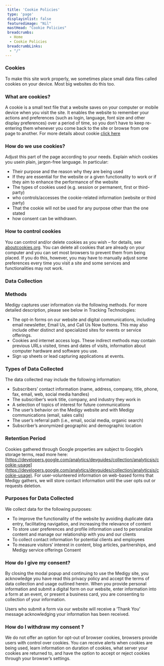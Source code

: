 ```yaml
--- 
 title: 'Cookie Policies'
 type: 'page' 
 displayinlist: false
 featuredimage: "Nil"
 mastHead: "Cookie Policies"
 breadcrumbs:
  - Home
  - Cookie Policies
 breadcrumbLinks:
  - "/"
---
```

<div class="entry-content entry-content-2 page-content">

<div class="row">

<div class="col-sm-12">

### Cookies

To make this site work properly, we sometimes place small data files called cookies on your device. Most big websites do this too.

### What are cookies?

A cookie is a small text file that a website saves on your computer or mobile device when you visit the site. It enables the website to remember your actions and preferences (such as login, language, font size and other display preferences) over a period of time, so you don’t have to keep re-entering them whenever you come back to the site or browse from one page to another. For more details about cookie [click here](https://en.wikipedia.org/wiki/HTTP_cookie)

### How do we use cookies?

Adjust this part of the page according to your needs. Explain which cookies you usein plain, jargon-free language. In particular:

*   Their purpose and the reason why they are being used
*   If they are essential for the website or a given functionality to work or if they aim to enhance the performance of the website
*   The types of cookies used (e.g. session or permanent, first or third-party)
*   who controls/accesses the cookie-related information (website or third party)
*   That the cookie will not be used for any purpose other than the one stated
*   how consent can be withdrawn.

### How to control cookies

You can control and/or delete cookies as you wish – for details, see [aboutcookies.org](https://www.aboutcookies.org/). You can delete all cookies that are already on your computer and you can set most browsers to prevent them from being placed. If you do this, however, you may have to manually adjust some preferences every time you visit a site and some services and functionalities may not work.

### Data Collection

### Methods

Medigy captures user information via the following methods. For more detailed description, please see below in Tracking Technologies:

*   The opt-in forms on our website and digital communications, including email newsletter, Email Us, and Call Us Now buttons. This may also include other distinct and specialized sites for events or service offerings.
*   Cookies and internet access logs. These indirect methods may contain previous URLs visited, times and dates of visits, information about computer hardware and software you use.
*   Sign up sheets or lead capturing applications at events.

### Types of Data Collected

The data collected may include the following information:

*   Subscribers’ contact information (name, address, company, title, phone, fax, email, web, social media handles)
*   The subscriber’s work title, company, and industry they work in
*   A selection of topics of interest for future communications
*   The user’s behavior on the Medigy website and with Medigy communications (email, sales calls)
*   The user’s referral path (i.e., email, social media, organic search)
*   Subscriber’s anonymized geographic and demographic location

### Retention Period

Cookies gathered through Google properties are subject to Google’s storage terms, read more here: [https://developers.google.com/analytics/devguides/collection/analyticsjs/cookie-usage](https://developers.google.com/analytics/devguides/collection/analyticsjs/cookie-usage). For user-volunteered information on web-based forms that Medigy gathers, we will store contact information until the user opts out or requests deletion.

### Purposes for Data Collected

We collect data for the following purposes:

*   To improve the functionality of the website by avoiding duplicate data entry, facilitating navigation, and increasing the relevance of content
*   To store user preferences and profile information used to personalize content and manage our relationship with you and our clients
*   To collect contact information for potential clients and employees
*   To measure visitors’ interest in content, blog articles, partnerships, and Medigy service offerings Consent

### How do I give my consent?

By closing the modal popup and continuing to use the Medigy site, you acknowledge you have read this privacy policy and accept the terms of data collection and usage outlined herein. When you provide personal information and submit a digital form on our website, enter information into a form at an event, or present a business card, you are consenting to collection of your information.

Users who submit a form via our website will receive a ‘Thank You’ message acknowledging your information has been received.

### How do I withdraw my consent ?

We do not offer an option for opt-out of browser cookies, browsers provide users with control over cookies. You can receive alerts when cookies are being used, learn information on duration of cookies, what server your cookies are returned to, and have the option to accept or reject cookies through your browser’s settings.

</div>

</div>

</div>